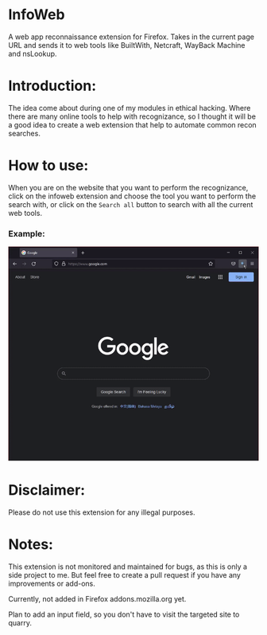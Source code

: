 # InfoWeb
A web app reconnaissance extension for Firefox. Takes in the current page URL and sends it to web tools like BuiltWith, Netcraft, WayBack Machine and nsLookup.

# Introduction:
The idea come about during one of my modules in ethical hacking. Where there are many online tools to help with recognizance, so I thought it will be a good idea to create a web extension that help to automate common recon searches.

# How to use:
When you are on the website that you want to perform the recognizance, click on the infoweb extension and choose the tool you want to perform the search with, or click on the `Search all` button to search with all the current web tools.

### Example:
![Sample.gif](/imgGit/sample.gif)

# Disclaimer:
Please do not use this extension for any illegal purposes.

# Notes:
This extension is not monitored and maintained for bugs, as this is only a side project to me. But feel free to create a pull request if you have any improvements or add-ons.

Currently, not added in Firefox addons.mozilla.org yet.

Plan to add an input field, so you don't have to visit the targeted site to quarry.
